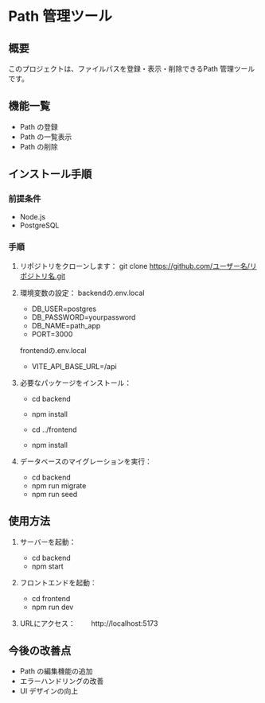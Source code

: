 # Path 管理ツール

## 概要
このプロジェクトは、ファイルパスを登録・表示・削除できるPath 管理ツールです。

## 機能一覧
- Path の登録
- Path の一覧表示
- Path の削除

## インストール手順

### 前提条件
- Node.js 
- PostgreSQL

### 手順
1. リポジトリをクローンします：
   git clone https://github.com/ユーザー名/リポジトリ名.git

2. 環境変数の設定：
   backendの.env.local
   - DB_USER=postgres
   - DB_PASSWORD=yourpassword
   - DB_NAME=path_app
   - PORT=3000

   frontendの.env.local
   - VITE_API_BASE_URL=/api

3. 必要なパッケージをインストール：
   - cd backend
   - npm install

   - cd ../frontend
   - npm install

4. データベースのマイグレーションを実行：
   - cd backend
   - npm run migrate
   - npm run seed

## 使用方法
1. サーバーを起動：
   - cd backend
   - npm start

2. フロントエンドを起動：
   - cd frontend
   - npm run dev

3. URLにアクセス：
　　http://localhost:5173


## 今後の改善点
- Path の編集機能の追加
- エラーハンドリングの改善
- UI デザインの向上

